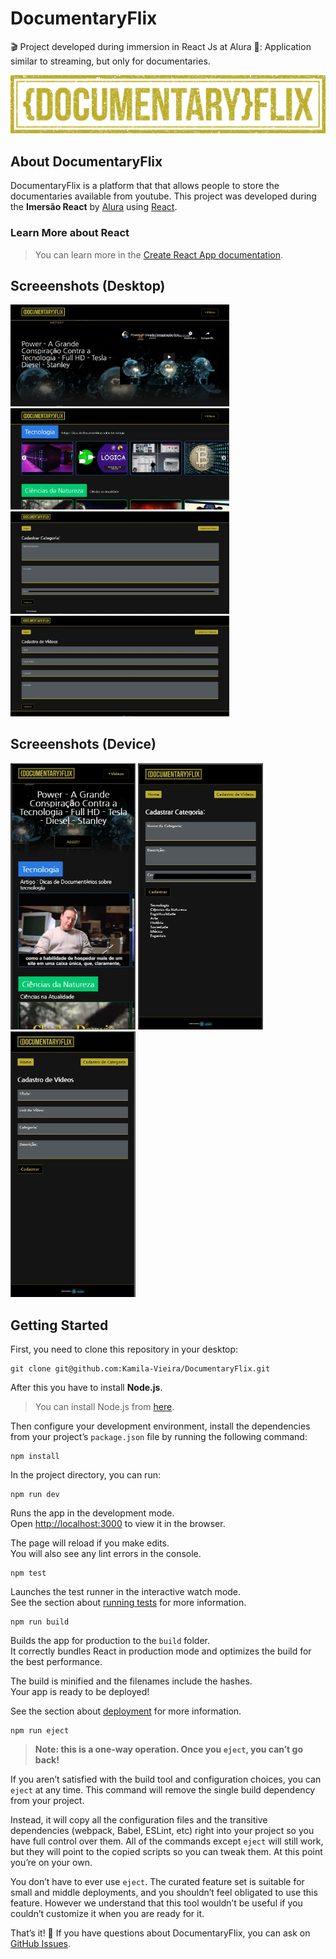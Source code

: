 # DocumentaryFlix

🎬 Project developed during immersion in React Js at Alura 💙: Application similar to streaming, but only for documentaries.

<img src="/src/assets/img/logoMain.png"/>

## About DocumentaryFlix

DocumentaryFlix is a platform that that allows people to store the documentaries available from youtube. This project was developed during the **Imersão React** by [Alura](https://www.alura.com.br/) using [React](https://pt-br.reactjs.org/).

### Learn More about React
> You can learn more in the [Create React App documentation](https://facebook.github.io/create-react-app/docs/getting-started).

## Screeenshots (Desktop)
<div>
  <img src="/src/assets/Screenshots/Desktop/banner.jpg" alt="banner" width=350/>
  <img src="/src/assets/Screenshots/Desktop/videoContainer.jpg" alt="" width=350/>
  <img src="/src/assets/Screenshots/Desktop/categoryForm.jpg" alt="" width=350/>
  <img src="/src/assets/Screenshots/Desktop/videoForm.jpg" alt="" width=350/> 
</div>

## Screeenshots (Device)

<div>
  <img src="/src/assets/Screenshots/Device/responsiveHome.JPG" alt="" width=200/> 
  <img src="/src/assets/Screenshots/Device/responsiveCategoryForm.jpg" alt="" width=200/>
  <img src="/src/assets/Screenshots/Device/responsiveVideoForm.jpg" alt="" width=200/> 
</div>

## Getting Started

First, you need to clone this repository in your desktop:
```
git clone git@github.com:Kamila-Vieira/DocumentaryFlix.git
```
After this you have to install **Node.js**.

> You can install Node.js from [here](https://nodejs.org/en/).

Then configure your development environment, install the dependencies from your project’s ```package.json``` file by running the following command:
```
npm install
```
In the project directory, you can run:
```
npm run dev
```
Runs the app in the development mode.<br />
Open [http://localhost:3000](http://localhost:3000) to view it in the browser.

The page will reload if you make edits.<br />
You will also see any lint errors in the console.
```
npm test
```
Launches the test runner in the interactive watch mode.<br />
See the section about [running tests](https://facebook.github.io/create-react-app/docs/running-tests) for more information.
```
npm run build
```
Builds the app for production to the `build` folder.<br />
It correctly bundles React in production mode and optimizes the build for the best performance.

The build is minified and the filenames include the hashes.<br />
Your app is ready to be deployed!

See the section about [deployment](https://facebook.github.io/create-react-app/docs/deployment) for more information.
```
npm run eject
```
> **Note: this is a one-way operation. Once you `eject`, you can’t go back!**

If you aren’t satisfied with the build tool and configuration choices, you can `eject` at any time. This command will remove the single build dependency from your project.

Instead, it will copy all the configuration files and the transitive dependencies (webpack, Babel, ESLint, etc) right into your project so you have full control over them. All of the commands except `eject` will still work, but they will point to the copied scripts so you can tweak them. At this point you’re on your own.

You don’t have to ever use `eject`. The curated feature set is suitable for small and middle deployments, and you shouldn’t feel obligated to use this feature. However we understand that this tool wouldn’t be useful if you couldn’t customize it when you are ready for it.

That’s it! 💙
If you have questions about DocumentaryFlix, you can ask on [GitHub Issues](https://github.com/Kamila-Vieira/DocumentaryFlix/pulls).


